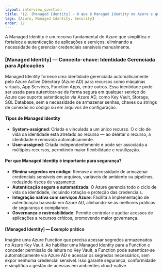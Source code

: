 ```yaml
---
layout: interview_question
title: "12. [Managed Identity] - O que é Managed Identity no Azure e qual sua importância para segurança?"
tags: [Azure, Managed Identity, Security]
order: 12
---
```


A Managed Identity é um recurso fundamental do Azure que simplifica e fortalece a autenticação de aplicações e serviços, eliminando a necessidade de gerenciar credenciais sensíveis manualmente.

### [Managed Identity] — Conceito-chave: Identidade Gerenciada para Aplicações

Managed Identity fornece uma identidade gerenciada automaticamente pelo Azure Active Directory (Azure AD) para recursos como máquinas virtuais, App Services, Function Apps, entre outros. Essa identidade pode ser usada para autenticar-se de forma segura em qualquer serviço do Azure que suporte autenticação via Azure AD, como Key Vault, Storage, SQL Database, sem a necessidade de armazenar senhas, chaves ou strings de conexão no código ou em arquivos de configuração.

#### Tipos de Managed Identity

- **System-assigned**: Criada e vinculada a um único recurso. O ciclo de vida da identidade está atrelado ao recurso — ao deletar o recurso, a identidade é removida automaticamente.
- **User-assigned**: Criada independentemente e pode ser associada a múltiplos recursos, permitindo maior flexibilidade e reutilização.

#### Por que Managed Identity é importante para segurança?

- **Elimina segredos em código**: Remove a necessidade de armazenar credenciais sensíveis em arquivos, variáveis de ambiente ou pipelines, reduzindo riscos de vazamento.
- **Autenticação segura e automatizada**: O Azure gerencia todo o ciclo de vida da identidade, incluindo rotação e proteção das credenciais.
- **Integração nativa com serviços Azure**: Facilita a implementação de autenticação baseada em Azure AD, alinhando-se às melhores práticas de segurança e compliance.
- **Governança e rastreabilidade**: Permite controlar e auditar acessos de aplicações a recursos críticos, promovendo maior governança.

#### [Managed Identity] — Exemplo prático

Imagine uma Azure Function que precisa acessar segredos armazenados no Azure Key Vault. Ao habilitar uma Managed Identity para a Function e conceder permissão de leitura no Key Vault, a Function pode autenticar-se automaticamente via Azure AD e acessar os segredos necessários, sem expor nenhuma credencial sensível. Isso garante segurança, conformidade e simplifica a gestão de acessos em ambientes cloud-native.
